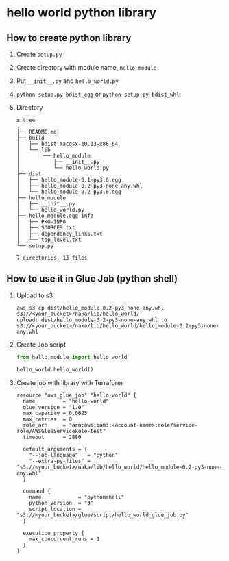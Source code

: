 # hello world python library

## How to create python library

1. Create `setup.py`
1. Create directory with module name, `hello_module`
1. Put `__init__.py` and `hello_world.py`
1. `python setup.py bdist_egg` or `python setup.py bdist_whl`
1. Directory

    ```
    ± tree
    .
    ├── README.md
    ├── build
    │   ├── bdist.macosx-10.13-x86_64
    │   └── lib
    │       └── hello_module
    │           ├── __init__.py
    │           └── hello_world.py
    ├── dist
    │   ├── hello_module-0.1-py3.6.egg
    │   ├── hello_module-0.2-py3-none-any.whl
    │   └── hello_module-0.2-py3.6.egg
    ├── hello_module
    │   ├── __init__.py
    │   └── hello_world.py
    ├── hello_module.egg-info
    │   ├── PKG-INFO
    │   ├── SOURCES.txt
    │   ├── dependency_links.txt
    │   └── top_level.txt
    └── setup.py

    7 directories, 13 files
    ```

## How to use it in Glue Job (python shell)

1. Upload to s3

    ```
    aws s3 cp dist/hello_module-0.2-py3-none-any.whl s3://<your_bucket>/naka/lib/hello_world/
    upload: dist/hello_module-0.2-py3-none-any.whl to s3://<your_bucket>/naka/lib/hello_world/hello_module-0.2-py3-none-any.whl
    ```

1. Create Job script

    ```hello_world_glue_job.py
    from hello_module import hello_world

    hello_world.hello_world()
    ```

1. Create job with library with Terraform

    ```
    resource "aws_glue_job" "hello-world" {
      name         = "hello-world"
      glue_version = "1.0"
      max_capacity = 0.0625
      max_retries  = 0
      role_arn     = "arn:aws:iam::<account-name>:role/service-role/AWSGlueServiceRole-test"
      timeout      = 2880

      default_arguments = {
        "--job-language"   = "python"
        "--extra-py-files" = "s3://<your_bucket>/naka/lib/hello_world/hello_module-0.2-py3-none-any.whl"
      }

      command {
        name            = "pythonshell"
        python_version  = "3"
        script_location = "s3://<your_bucket>/glue/script/hello_world_glue_job.py"
      }

      execution_property {
        max_concurrent_runs = 1
      }
    }
    ```
